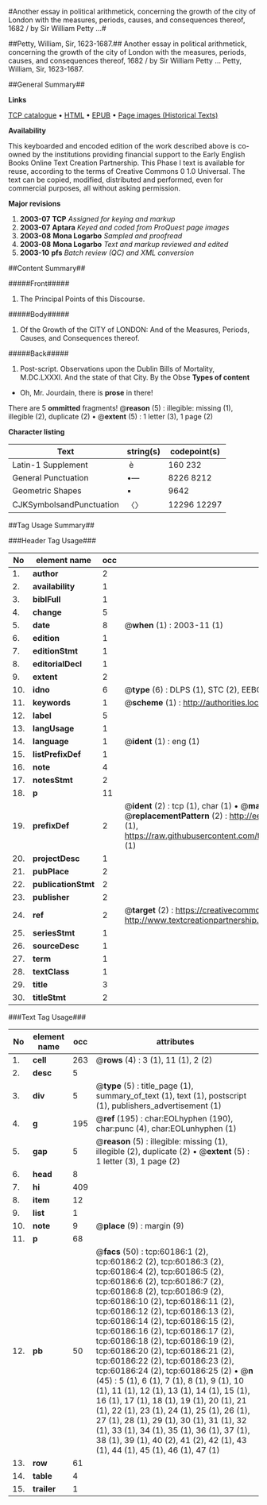 #Another essay in political arithmetick, concerning the growth of the city of London with the measures, periods, causes, and consequences thereof, 1682 / by Sir William Petty ...#

##Petty, William, Sir, 1623-1687.##
Another essay in political arithmetick, concerning the growth of the city of London with the measures, periods, causes, and consequences thereof, 1682 / by Sir William Petty ...
Petty, William, Sir, 1623-1687.

##General Summary##

**Links**

[TCP catalogue](http://www.ota.ox.ac.uk/tcp/)  • 
[HTML](http://tei.it.ox.ac.uk/tcp/Texts-HTML/free/A54/A54607.html)  • 
[EPUB](http://tei.it.ox.ac.uk/tcp/Texts-EPUB/free/A54/A54607.epub) • 
[Page images (Historical Texts)](https://data.historicaltexts.jisc.ac.uk/view?pubId=eebo-12358869e&pageId=eebo-12358869e-60186-1)

**Availability**

This keyboarded and encoded edition of the
	       work described above is co-owned by the institutions
	       providing financial support to the Early English Books
	       Online Text Creation Partnership. This Phase I text is
	       available for reuse, according to the terms of Creative
	       Commons 0 1.0 Universal. The text can be copied,
	       modified, distributed and performed, even for
	       commercial purposes, all without asking permission.

**Major revisions**

1. __2003-07__ __TCP__ *Assigned for keying and markup*
1. __2003-07__ __Aptara__ *Keyed and coded from ProQuest page images*
1. __2003-08__ __Mona Logarbo__ *Sampled and proofread*
1. __2003-08__ __Mona Logarbo__ *Text and markup reviewed and edited*
1. __2003-10__ __pfs__ *Batch review (QC) and XML conversion*

##Content Summary##

#####Front#####

1. The Principal Points of this
Discourse.

#####Body#####

1. Of the Growth of the CITY of
LONDON: And of the
Measures, Periods, Causes,
and Consequences thereof.

#####Back#####

1. Post-script.
Observations upon the Dublin Bills of Mortality,
M.DC.LXXXI. And the state of that City. By the
Obse
**Types of content**

  * Oh, Mr. Jourdain, there is **prose** in there!

There are 5 **ommitted** fragments! 
 @__reason__ (5) : illegible: missing (1), illegible (2), duplicate (2)  •  @__extent__ (5) : 1 letter (3), 1 page (2)

**Character listing**


|Text|string(s)|codepoint(s)|
|---|---|---|
|Latin-1 Supplement| è|160 232|
|General Punctuation|•—|8226 8212|
|Geometric Shapes|▪|9642|
|CJKSymbolsandPunctuation|〈〉|12296 12297|

##Tag Usage Summary##

###Header Tag Usage###

|No|element name|occ|attributes|
|---|---|---|---|
|1.|__author__|2||
|2.|__availability__|1||
|3.|__biblFull__|1||
|4.|__change__|5||
|5.|__date__|8| @__when__ (1) : 2003-11 (1)|
|6.|__edition__|1||
|7.|__editionStmt__|1||
|8.|__editorialDecl__|1||
|9.|__extent__|2||
|10.|__idno__|6| @__type__ (6) : DLPS (1), STC (2), EEBO-CITATION (1), OCLC (1), VID (1)|
|11.|__keywords__|1| @__scheme__ (1) : http://authorities.loc.gov/ (1)|
|12.|__label__|5||
|13.|__langUsage__|1||
|14.|__language__|1| @__ident__ (1) : eng (1)|
|15.|__listPrefixDef__|1||
|16.|__note__|4||
|17.|__notesStmt__|2||
|18.|__p__|11||
|19.|__prefixDef__|2| @__ident__ (2) : tcp (1), char (1)  •  @__matchPattern__ (2) : ([0-9\-]+):([0-9IVX]+) (1), (.+) (1)  •  @__replacementPattern__ (2) : http://eebo.chadwyck.com/downloadtiff?vid=$1&page=$2 (1), https://raw.githubusercontent.com/textcreationpartnership/Texts/master/tcpchars.xml#$1 (1)|
|20.|__projectDesc__|1||
|21.|__pubPlace__|2||
|22.|__publicationStmt__|2||
|23.|__publisher__|2||
|24.|__ref__|2| @__target__ (2) : https://creativecommons.org/publicdomain/zero/1.0/ (1), http://www.textcreationpartnership.org/docs/. (1)|
|25.|__seriesStmt__|1||
|26.|__sourceDesc__|1||
|27.|__term__|1||
|28.|__textClass__|1||
|29.|__title__|3||
|30.|__titleStmt__|2||


###Text Tag Usage###

|No|element name|occ|attributes|
|---|---|---|---|
|1.|__cell__|263| @__rows__ (4) : 3 (1), 11 (1), 2 (2)|
|2.|__desc__|5||
|3.|__div__|5| @__type__ (5) : title_page (1), summary_of_text (1), text (1), postscript (1), publishers_advertisement (1)|
|4.|__g__|195| @__ref__ (195) : char:EOLhyphen (190), char:punc (4), char:EOLunhyphen (1)|
|5.|__gap__|5| @__reason__ (5) : illegible: missing (1), illegible (2), duplicate (2)  •  @__extent__ (5) : 1 letter (3), 1 page (2)|
|6.|__head__|8||
|7.|__hi__|409||
|8.|__item__|12||
|9.|__list__|1||
|10.|__note__|9| @__place__ (9) : margin (9)|
|11.|__p__|68||
|12.|__pb__|50| @__facs__ (50) : tcp:60186:1 (2), tcp:60186:2 (2), tcp:60186:3 (2), tcp:60186:4 (2), tcp:60186:5 (2), tcp:60186:6 (2), tcp:60186:7 (2), tcp:60186:8 (2), tcp:60186:9 (2), tcp:60186:10 (2), tcp:60186:11 (2), tcp:60186:12 (2), tcp:60186:13 (2), tcp:60186:14 (2), tcp:60186:15 (2), tcp:60186:16 (2), tcp:60186:17 (2), tcp:60186:18 (2), tcp:60186:19 (2), tcp:60186:20 (2), tcp:60186:21 (2), tcp:60186:22 (2), tcp:60186:23 (2), tcp:60186:24 (2), tcp:60186:25 (2)  •  @__n__ (45) : 5 (1), 6 (1), 7 (1), 8 (1), 9 (1), 10 (1), 11 (1), 12 (1), 13 (1), 14 (1), 15 (1), 16 (1), 17 (1), 18 (1), 19 (1), 20 (1), 21 (1), 22 (1), 23 (1), 24 (1), 25 (1), 26 (1), 27 (1), 28 (1), 29 (1), 30 (1), 31 (1), 32 (1), 33 (1), 34 (1), 35 (1), 36 (1), 37 (1), 38 (1), 39 (1), 40 (2), 41 (2), 42 (1), 43 (1), 44 (1), 45 (1), 46 (1), 47 (1)|
|13.|__row__|61||
|14.|__table__|4||
|15.|__trailer__|1||
